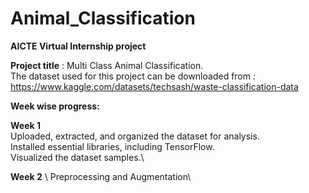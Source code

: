 # Animal_Classification

**AICTE Virtual Internship project**

**Project title** : Multi Class Animal Classification. \
The dataset used for this project can be downloaded from : [https://www.kaggle.com/datasets/techsash/waste-classification-data
](https://www.kaggle.com/datasets/iamsouravbanerjee/animal-image-dataset-90-different-animals/data)

**Week wise progress:** 

**Week 1** \
Uploaded, extracted, and organized the dataset for analysis.\
Installed essential libraries, including TensorFlow.\
Visualized the dataset samples.\

**Week 2** \ 
Preprocessing and Augmentation\
